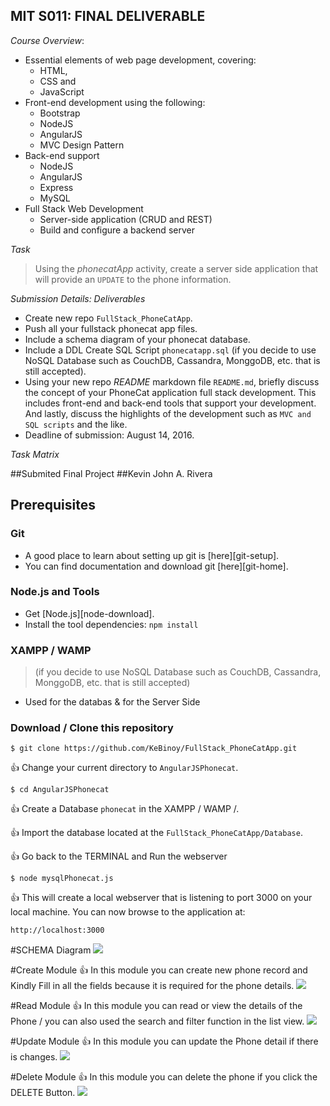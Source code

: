 ## MIT S011: FINAL DELIVERABLE

_Course Overview_:

 * Essential elements of web page development, covering:
 	* HTML,
 	* CSS and
 	* JavaScript
 * Front-end development using the following: 	
 	* Bootstrap
 	* NodeJS
 	* AngularJS
 	* MVC Design Pattern
 * Back-end support
 	* NodeJS
 	* AngularJS
 	* Express
 	* MySQL
 * Full Stack Web Development
 	* Server-side application (CRUD and REST)
 	* Build and configure a backend server

_Task_

>Using the _phonecatApp_ activity, create a server side application that will provide an ```UPDATE``` to the phone information.


_Submission Details: Deliverables_

 * Create new repo ```FullStack_PhoneCatApp```.
 * Push all your fullstack phonecat app files.
 * Include a schema diagram of your phonecat database.
 * Include a DDL Create SQL Script ```phonecatapp.sql``` (if you decide to use NoSQL Database such as CouchDB, Cassandra, MonggoDB, etc. that is still accepted).
 * Using your new repo _README_ markdown file ```README.md```, briefly discuss the concept of your PhoneCat application full stack development. This includes front-end and back-end tools that support your development. And lastly, discuss the highlights of the development such as ```MVC and SQL scripts``` and the like.
 * Deadline of submission: August 14, 2016.

_Task Matrix_

##Submited Final Project
##Kevin John A. Rivera

## Prerequisites

### Git

- A good place to learn about setting up git is [here][git-setup].
- You can find documentation and download git [here][git-home].

### Node.js and Tools

- Get [Node.js][node-download].
- Install the tool dependencies: `npm install`

### XAMPP / WAMP 
>(if you decide to use NoSQL Database such as CouchDB, Cassandra, MonggoDB, etc. that is still accepted)

- Used for the databas & for the Server Side

### Download / Clone this repository
``` 
$ git clone https://github.com/KeBinoy/FullStack_PhoneCatApp.git
```

:+1: Change your current directory to ```AngularJSPhonecat```.
```
$ cd AngularJSPhonecat
```
:+1: Create a Database ```phonecat``` in the XAMPP / WAMP /.

:+1: Import the database located at the  ```FullStack_PhoneCatApp/Database```.

:+1: Go back to the TERMINAL and Run the webserver
```
$ node mysqlPhonecat.js
```
:+1: This will create a local webserver that is listening to port 3000 on your local machine. You can now browse to the application at:
```
http://localhost:3000
```
#SCHEMA Diagram 
<img src="https://github.com/KeBinoy/FullStack_PhoneCatApp/blob/master/erd.PNG" />

#Create Module
:+1: In this module you can create new phone record and Kindly Fill in all the fields because it is required for the phone details.
<img src="https://github.com/KeBinoy/FullStack_PhoneCatApp/blob/master/create.PNG" />


#Read Module
:+1: In this module you can read or view the details of the Phone /  you can also used the search and filter function in the list view.
<img src="https://github.com/KeBinoy/FullStack_PhoneCatApp/blob/master/read.PNG" />


#Update Module
:+1: In this module you can update the Phone detail if there is changes.
<img src="https://github.com/KeBinoy/FullStack_PhoneCatApp/blob/master/update.PNG" />


#Delete Module
:+1: In this module you can delete the phone if you click the DELETE Button.
<img src="https://github.com/KeBinoy/FullStack_PhoneCatApp/blob/master/delete.PNG" />
